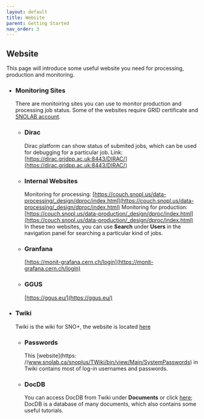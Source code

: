 ```yaml
---
layout: default
title: Website
parent: Getting Started
nav_order: 3
---
```


## Website

This page will introduce some useful website you need for processing, production and monitoring.

* ### Monitoring Sites
  There are monitoiring sites you can use to monitor production and processing job status. Some of the websites require GRID certificate and [SNOLAB account](./snolab.md).
  * ### Dirac
    Dirac platform can show status of submited jobs, which can be used for debugging for a particular job.
    Link: [https://dirac.gridpp.ac.uk:8443/DIRAC/](https://dirac.gridpp.ac.uk:8443/DIRAC/)
  * ### Internal Websites
    Monitoring for processing:
    [https://couch.snopl.us/data-processing/_design/dproc/index.html](https://couch.snopl.us/data-processing/_design/dproc/index.html)
    Monitoring for production:
    [https://couch.snopl.us/data-production/_design/dproc/index.html](https://couch.snopl.us/data-production/_design/dproc/index.html)
    In these two websites, you can use **Search** under **Users** in the navigation panel for searching a particular kind of jobs.
  * ### Granfana
    [https://monit-grafana.cern.ch/login](https://monit-grafana.cern.ch/login)
  * ### GGUS
    [https://ggus.eu/](https://ggus.eu/)

* ### Twiki
  Twiki is the wiki for SNO+, the website is located [here](https://www.snolab.ca/sno+/TWiki/bin/view)
  * ### Passwords
    This [website](https: //www.snolab.ca/snoplus/TWiki/bin/view/Main/SystemPasswords) in Twiki contains most of log-in usernames and passwords.
  * ### DocDB
    You can access DocDB from Twiki under **Documents** or click [here](https://www.snolab.ca/snoplus/private/DocDB/cgi/DocumentDatabase); DocDB is a database of many documents, which also contains some useful tutorials.
